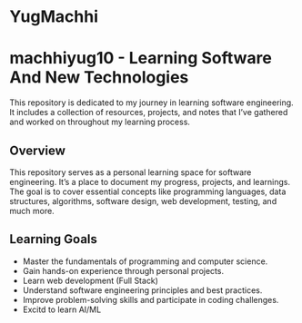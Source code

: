 # YugMachhi
# machhiyug10 - Learning Software And New Technologies

 This repository is dedicated to my journey in learning software engineering. It includes a collection of resources, projects, and notes that I’ve gathered and worked on throughout my learning process.

## Overview

This repository serves as a personal learning space for software engineering. It’s a place to document my progress, projects, and learnings. The goal is to cover essential concepts like programming languages, data structures, algorithms, software design, web development, testing, and much more.

## Learning Goals

- Master the fundamentals of programming and computer science.
- Gain hands-on experience through personal projects.
- Learn web development (Full Stack)
- Understand software engineering principles and best practices.
- Improve problem-solving skills and participate in coding challenges.
- Excitd to learn AI/ML
